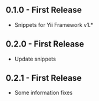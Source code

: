 ## 0.1.0 - First Release
* Snippets for Yii Framework v1.*

## 0.2.0 - First Release
* Update snippets

## 0.2.1 - First Release
* Some information fixes
